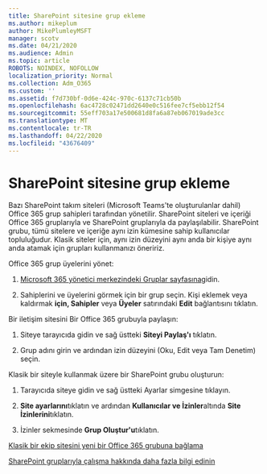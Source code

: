 ```yaml
---
title: SharePoint sitesine grup ekleme
ms.author: mikeplum
author: MikePlumleyMSFT
manager: scotv
ms.date: 04/21/2020
ms.audience: Admin
ms.topic: article
ROBOTS: NOINDEX, NOFOLLOW
localization_priority: Normal
ms.collection: Adm_O365
ms.custom: ''
ms.assetid: f7d730bf-0d6e-424c-970c-6137c71cb50b
ms.openlocfilehash: 6ac4728c02471dd2640e0c516fee7cf5ebb12f54
ms.sourcegitcommit: 55eff703a17e500681d8fa6a87eb067019ade3cc
ms.translationtype: MT
ms.contentlocale: tr-TR
ms.lasthandoff: 04/22/2020
ms.locfileid: "43676409"
---
```

# <a name="add-a-group-to-a-sharepoint-site"></a>SharePoint sitesine grup ekleme

Bazı SharePoint takım siteleri (Microsoft Teams'te oluşturulanlar dahil) Office 365 grup sahipleri tarafından yönetilir. SharePoint siteleri ve içeriği Office 365 gruplarıyla ve SharePoint gruplarıyla da paylaşılabilir. SharePoint grubu, tümü sitelere ve içeriğe aynı izin kümesine sahip kullanıcılar topluluğudur. Klasik siteler için, aynı izin düzeyini aynı anda bir kişiye aynı anda atamak için grupları kullanmanızı öneririz.
  
Office 365 grup üyelerini yönet:
  
1. [Microsoft 365 yönetici merkezindeki Gruplar sayfasına](https://portal.office.com/adminportal/home#/groups)gidin.
    
2. Sahiplerini ve üyelerini görmek için bir grup seçin. Kişi eklemek veya kaldırmak **için, Sahipler** veya **Üyeler** satırındaki **Edit** bağlantısını tıklatın. 
    
Bir iletişim sitesini Bir Office 365 grubuyla paylaşın:
  
1. Siteye tarayıcıda gidin ve sağ üstteki **Siteyi Paylaş'ı** tıklatın. 
    
2. Grup adını girin ve ardından izin düzeyini (Oku, Edit veya Tam Denetim) seçin.
    
Klasik bir siteyle kullanmak üzere bir SharePoint grubu oluşturun:
  
1. Tarayıcıda siteye gidin ve sağ üstteki Ayarlar simgesine tıklayın.
    
2. **Site ayarlarını**tıklatın ve ardından **Kullanıcılar ve İzinler**altında **Site İzinlerini**tıklatın.
    
3. İzinler sekmesinde **Grup Oluştur'u**tıklatın.
    
[Klasik bir ekip sitesini yeni bir Office 365 grubuna bağlama](https://go.microsoft.com/fwlink/?linkid=2008654)
  
[SharePoint gruplarıyla çalışma hakkında daha fazla bilgi edinin](https://go.microsoft.com/fwlink/?linkid=874658)
  

